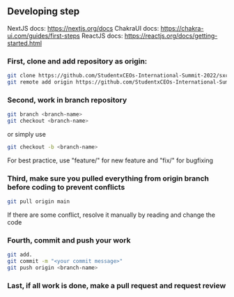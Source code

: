 ## Developing step

NextJS docs: https://nextjs.org/docs
ChakraUI docs: https://chakra-ui.com/guides/first-steps
ReactJS docs: https://reactjs.org/docs/getting-started.html

### First, clone and add repository as origin:

```bash
git clone https://github.com/StudentxCEOs-International-Summit-2022/sxc-international-summit-fe.git
git remote add origin https://github.com/StudentxCEOs-International-Summit-2022/sxc-international-summit-fe.git
```

### Second, work in branch repository

```bash
git branch <branch-name>
git checkout <branch-name>
```

or simply use
```bash
git checkout -b <branch-name>
```

For best practice, use "feature/<name>" for new feature and "fix/<name>" for bugfixing

### Third, make sure you pulled everything from origin branch before coding to prevent conflicts

```bash
git pull origin main
```

If there are some conflict, resolve it manually by reading and change the code

### Fourth, commit and push your work

```bash
git add.
git commit -m "<your commit message>"
git push origin <branch-name>
```

### Last, if all work is done, make a pull request and request review
